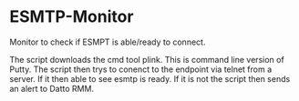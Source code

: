 # ESMTP-Monitor
Monitor to check if ESMPT is able/ready to connect.

The script downloads the cmd tool plink. This is command line version of Putty. The script then trys to conenct to the endpoint via telnet from a server. If it then able to see esmtp is ready. If it is not the script then sends an alert to Datto RMM.
